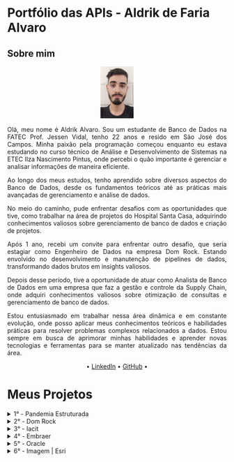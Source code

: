 # Portfólio das APIs - Aldrik de Faria Alvaro
<h2>Sobre mim</h2>
<p align="center"><img src="https://raw.githubusercontent.com/Aldrik-Alvaro/bertoti/main/portfolio/IMG_20230921_181017.jpg" width="15%"></p>

<p align="justify">
Olá, meu nome é Aldrik Alvaro. Sou um estudante de Banco de Dados na FATEC Prof. Jessen Vidal, tenho 22 anos e resido em São José dos Campos. Minha paixão pela programação começou enquanto eu estava estudando no curso técnico de Análise e Desenvolvimento de Sistemas na ETEC Ilza Nascimento Pintus, onde percebi o quão importante é gerenciar e analisar informações de maneira eficiente.
</p>

<p align="justify">
Ao longo dos meus estudos, tenho aprendido sobre diversos aspectos do Banco de Dados, desde os fundamentos teóricos até as práticas mais avançadas de gerenciamento e análise de dados.  
</p>

<p align="justify">
No meio do caminho, pude enfrentar desafios com as oportunidades que tive, como trabalhar na área de projetos do Hospital Santa Casa, adquirindo conhecimentos valiosos sobre gerenciamento de banco de dados e criação de projetos.
</p>

<p align="justify">
Após 1 ano, recebi um convite para enfrentar outro desafio, que seria estagiar como Engenheiro de Dados na empresa Dom Rock. Estando envolvido no desenvolvimento e manutenção de pipelines de dados, transformando dados brutos em insights valiosos.
</p>

<p align="justify">
Depois desse período, tive a oportunidade de atuar como Analista de Banco de Dados em uma empresa que faz a gestão e controle da Supply Chain, onde adquiri conhecimentos valiosos sobre otimização de consultas e gerenciamento de banco de dados.
</p>

<p align="justify">
Estou entusiasmado em trabalhar nessa área dinâmica e em constante evolução, onde posso aplicar meus conhecimentos teóricos e habilidades práticas para resolver problemas complexos relacionados a dados. Estou sempre em busca de aprimorar minhas habilidades e aprender novas tecnologias e ferramentas para se manter atualizado nas tendências da área.
</p>


<p align="center">• <a href="https://www.linkedin.com/in/aldrikalvaro/">LinkedIn</a> • <a href="https://github.com/Aldrik-Alvaro">GitHub</a> •</p>





# Meus Projetos


<details>
  <summary>1° - Pandemia Estruturada</summary>

## Pandemia Estruturada

- **1º Semestre** • 6/2021 • [Repositório Github](https://github.com/Aldrik-Alvaro/CarcaraAPI)
- Parceiro Acadêmico: [Fatec](https://fatecsjc-prd.azurewebsites.net/)

![Imagem](https://raw.githubusercontent.com/Aldrik-Alvaro/portifolio/main/videos%20e%20imagens/1%20Semestre/1.jpg)


Em 6/2021, trabalhei no projeto da API com o Parceiro Acadêmico Fatec.
<p align="justify">
Nosso objetivo foi analisar os dados da COVID-19 no estado de São Paulo e entregá-los ao usuário de forma clara e contextualizada, por meio de visualizações gráficas. Sendo a simplicidade um dos princípios do projeto, as visualizações serão geradas pensando prioritariamente na utilidade prática que podem oferecer ao cliente.
</p>

![gif2](https://github.com/Aldrik-Alvaro/portifolio/blob/main/videos%20e%20imagens/1%20Semestre/1.gif)
![gif3](https://github.com/Aldrik-Alvaro/portifolio/blob/main/videos%20e%20imagens/1%20Semestre/2.gif)

### Funcionalidades
<details>
  <summary><b>Páginas Informativas</b></summary>
  O sistema fornecia informações detalhadas sobre casos e óbitos, taxa de vacinação e leitos disponíveis, oferecendo esses dados de maneira acessível e direta aos usuários.
</details>
<details>
  <summary><b>Filtragem de Dados</b></summary>
  Foi implementada uma variedade de filtros que permitem aos usuários selecionar estados e municípios por data, possibilitando a obtenção de insights valiosos sobre a pandemia.
</details>
<details>
  <summary><b>Painéis Totalizadores</b></summary>
  O sistema incluía uma aba com painéis totalizadores, apresentando informações relevantes sobre o andamento da pandemia de forma consolidada.
</details>


### Tecnologias Utilizadas

- [Python](https://www.python.org/): Linguagem utilizada para desenvolvimento do back-end.
- [Flask](https://flask.palletsprojects.com/): Framework utilizado para facilitar a configuração e o gerenciamento das dependências no desenvolvimento em Python.
- [JavaScript](https://developer.mozilla.org/pt-BR/docs/Web/JavaScript): Linguagem usada para o desenvolvimento do front-end.
- [HTML](https://developer.mozilla.org/pt-BR/docs/Web/HTML): Utilizado para estruturar e criar o conteúdo das páginas web, não está diretamente relacionado à comunicação entre o front-end e o back-end, mas sim à criação de interfaces visuais.


### Contribuições Pessoais

#### Desenvolvimento do Front-end:
 - Atuei no desenvolvimento do front-end, implementando funcionalidades como a criação de páginas informativas, filtros de dados e painéis totalizadores.

#### Comunicação entre front-end e back-end:
 - Assegurei uma comunicação entre as camadas front-end e back-end, utilizando APIs RESTful para garantir a correta transmissão de informações e dados.


### Hard Skills
 <table>
    <tr>
      <th width="300px">Tecnologia/Metodologia</th>
      <th width="300px">Classificação</th>
    </tr>
    <tr>
      <td>Python</td>
      <td>★★☆☆☆</td>
    </tr>
    <tr>
      <td>HTML</td>
      <td>★★☆☆☆</td>
    </tr>
    <tr>
      <td>Flask</td>
      <td>★☆☆☆☆</td>
    </tr>
  </table>

  ### Soft Skills

**Adaptabilidade**
- <p align="justify">Trabalhando com diversas linguagens e tecnologias que eu nunca havia utilizado antes, consegui adaptar e expandir meu conhecimento para novos horizontes.</p>
**Trabalho em Equipe**
- <p align="justify">Como meu primeiro projeto na Fatec, esse foi também o meu primeiro projeto em equipe utilizando a metodologia Scrum. Essa experiência me ensinou que o trabalho em equipe é fundamental para o sucesso do projeto.</p>

</details>














<details>
  <summary>2° - Dom Rock</summary>

## Dom Rock

- **2º Semestre** • 2/2023 • [Repositório Github](https://github.com/Aldrik-Alvaro/Dom_Rock)
- Parceiro Acadêmico: [Dom Rock](https://www.domrock.net/)

![Imagem](https://github.com/Aldrik-Alvaro/Dom_Rock/blob/main/GIT/cabecario2.jpg)

Em 2/2023, trabalhei no projeto da API com o Parceiro Acadêmico Dom Rock.
<p align="justify">
O desafio foi desenvolver uma solução para gerenciar a ativação de clientes na plataforma Dom Rock, integrando dados de parâmetros e variáveis de cada cliente para alocação de recursos. A equipe Fluffy desenvolveu um Sistema de Gerenciamento de Clientes em Java, com funcionalidades de cadastro, consulta, edição, relatórios, logs e exportação, e com níveis de acesso para garantir segurança dos dados.
</p>

![Gif](https://raw.githubusercontent.com/Aldrik-Alvaro/Dom_Rock/main/GIT/prototipo.gif)
![Imagem](https://github.com/Aldrik-Alvaro/portifolio/blob/main/videos%20e%20imagens/2%20Semestre/3.jpg)

### Funcionalidades

Funcionalidades
<details>
  <summary><b>Gestão de Clientes</b></summary>
O sistema permite registrar todas as informações dos clientes, incluindo detalhes de contato e endereço. Isso facilita a administração do relacionamento com o cliente, oferecendo uma visão consolidada e de fácil acesso.

</details>
<details>
  <summary><b>Catalogação de Soluções</b></summary>
Há uma base de dados que mantém um catálogo detalhado das soluções e módulos oferecidos pela Dom Rock, destacando funcionalidades e versões disponíveis. Isso proporciona uma referência rápida e precisa sobre os produtos da empresa, tanto para a equipe interna quanto para os clientes.

</details>
<details>
  <summary><b>Processo de Ativação</b></summary>
O sistema define e gerencia o processo de ativação, dividindo-o em etapas específicas, cada uma com recursos e definições predefinidos. Isso garante uma ativação organizada e registra o progresso para uma visão clara do status de cada cliente.

</details>
<details>
  <summary><b>Relatórios e Consultas</b></summary>
As funcionalidades de consulta e relatórios oferecem uma análise detalhada dos dados, permitindo aos usuários visualizar métricas importantes, como desempenho por cliente, tipo de solução ativada e estágio do processo de ativação. Esses insights ajudam nas decisões estratégicas, proporcionando uma compreensão completa do ambiente operacional.

</details>


### Tecnologias Utilizadas

- [Java SE 14](https://www.oracle.com/java/): Linguagem para desenvolvimento do back-end em Java.
- [JavaFX](https://openjfx.io/): Plataforma para criação de interfaces gráficas em Java.
- [JavaScript](https://developer.mozilla.org/pt-BR/docs/Web/JavaScript): Linguagem para o desenvolvimento do front-end.
- [SQL Server](https://www.microsoft.com/pt-br/sql-server): Sistema Gerenciador de Banco de Dados (SGBD).

### Contribuições Pessoais


#### Desenvolvimento do Banco de dados:
Como Desenvolvedor responsavel por criar e gerenciar o banco de dados SQL Server, trabalhei desde seu design, estruturação e implementação de Tabelas, Gatilhos e Funções. Minhas atividades envolveram:
 - Design do banco de dados.
 - Criação e gerenciamentos de tabelas, gatilhos e funções.
 - Criação de views para a visualização de insights.
 


### Hard Skills
 <table>
    <tr>
      <th width="300px">Tecnologia/Metodologia</th>
      <th width="300px">Classificação</th>
    </tr>
    <tr>
      <td>SQL Server</td>
      <td>★★★★☆</td>
    </tr>
    <tr>
      <td>Java</td>
      <td>★★☆☆☆</td>
    </tr>
  </table>


### Soft Skills

**Resolução de Problemas**
- <p align="justify">Durante o projeto, após uma das entregas, surgiu a necessidade de refatorar o banco de dados para melhor alinhar com os requisitos do cliente. Nesse momento, a comunicação com o Product Owner foi fundamental para compreender plenamente as expectativas e necessidades do cliente, garantindo que as alterações fossem apropriadas e eficazes.</p>
**Comunicação eficaz**
- <p align="justify">Durante o desenvolvimento, recebemos muitos feedbacks do cliente que nos direcionam ao caminho correto. Foi essencial entender detalhadamente as necessidades do cliente para garantir que o produto final atende-se às suas expectativas. Utilizei essas informações para ajustar nossas abordagens e aprimorar continuamente o projeto.</p>

</details>















<details>
  <summary>3° - Iacit</summary>

## Iacit

- **3º Semestre** • 6/2022 • [Repositório Github](https://github.com/fluffyfatec/Iacit)
- Parceiro Acadêmico: [Iacit](https://www.iacit.com.br/)

![Imagem](https://github.com/fluffyfatec/Iacit/blob/Sprint-1/GIT/cabecario%20(3).jpg)


Em 6/2022, trabalhei no projeto da API com o Parceiro Acadêmico IACIT.
<p align="justify">
O desafio do projeto foi criar um sistema para importar e armazenar dados meteorológicos em uma base de dados, permitindo criar dashboards para análise dos dados e exportação de relatórios desejados pelos clientes.
</p>

<p align="center">
    <img src="https://raw.githubusercontent.com/Aldrik-Alvaro/portifolio/main/videos%20e%20imagens/3%20Semestre/3.gif" width="100%"></img>
</p>

![Imagem](https://github.com/Aldrik-Alvaro/portifolio/blob/main/videos%20e%20imagens/3%20Semestre/2.jpg)

### Funcionalidades
<details>
  <summary><b>Cadastro de Estados e Regiões</b></summary>
O cadastro de Estados e Regiões proporciona uma organização precisa das operações, permitindo análises específicas por região e melhorando significativamente a contextualização das informações.

</details>
<details>
  <summary><b>Geração de Relatórios</b></summary>
A geração de relatórios é uma ferramenta indispensável para extrair insights valiosos e avaliar o desempenho do sistema. A capacidade de criar relatórios personalizados permite uma visualização abrangente dos dados, oferecendo detalhes sobre o estado das estações, o desempenho regional e as tendências temporais.

</details>
<details>
  <summary><b>Importação de Dados</b></summary>
A importação de dados otimiza o fluxo de informações no sistema, facilitando a transferência rápida de grandes conjuntos de dados. Isso assegura uma atualização eficiente do sistema, mantendo-o sempre atualizado e pronto para fornecer análises precisas.

</details>

### Tecnologias Utilizadas

- [Java SE 14](https://www.java.com/pt-BR/): Linguagem para desenvolvimento do back-end.
- [Spring Boot](https://spring.io/): Framework para facilitar a configuração e gerenciamento das dependências do projeto em Java.
- [JavaScript](https://www.javascript.com/): Linguagem para o desenvolvimento do front-end.
- [Thymeleaf](https://www.thymeleaf.org/): Utilizada para comunicação entre o front-end e a API Rest no back-end.
- [PostgreSQL](https://www.postgresql.org/): SGBD para o desenvolvimento do Banco de Dados.

### Contribuições Pessoais

#### Desenvolvimento do back-end:
 - Fui responsável pelo desenvolvimento do back-end. Implementei funcionalidades essenciais como listagem de dados meteorológicos, para que fosse possivel realizar a listagem de dados na aplicação.

#### Comunicação entre front-end e back-end:
 - Assegurei uma comunicação eficiente entre o front-end e o back-end, utilizando Ajax para realizar filtros dinâmicos no front-end.

### Hard Skills  
<table>
    <tr>
      <th width="300px">Tecnologia/Metodologia</th>
      <th width="300px">Classificação</th>
    </tr>
    <tr>
      <td>HTML</td>
      <td>★★★☆☆</td>
    </tr>
    <tr>
      <td>Spring Boot</td>
      <td>★★★☆☆</td>
    </tr>
  </table>


### Soft Skills
**Adaptabilidade**
- <p align="justify">Ao longo do projeto, foi necessário integrar o back-end e o front-end. Tive que me adaptar às tecnologias que havia aprendido recentemente para realizar essa integração de maneira eficiente.</p>

**Trabalho em Equipe**
- <p align="justify">Durante o projeto, o cliente expressou a vontade de possuir um CRUD para gerenciamento de usuários em sua plataforma. Como isso não estava em nosso escopo, foi necessário um esforço maior da equipe para que atendêssemos à solicitação do cliente.</p>

</details>

<details>
  <summary>4° - Embraer</summary>

## Embraer

- **4º Semestre** • 2/2023 • [Repositório Github](https://github.com/Aldrik-Alvaro/apiEmbraer4-sem/tree/main)
- Parceiro Acadêmico: [Embraer](https://embraer.com/br/pt)

![Imagem](https://github.com/octopusBD/apiEmbraer4-sem/blob/b92089563bafd98ceac265983ccba1574dacab6e/Imagens%20documentacao/doc/inicial.png)

Em 2/2023, trabalhei no projeto da API com o Parceiro Acadêmico Embraer.
<p align="justify">
O desafio do projeto foi desenvolver um software web para a Embraer que permitisse aos usuários acessar toda a documentação de diversos tipos de aviões de maneira simples e intuitiva por meio de dispositivos móveis, possibilitando o acesso ao manual em qualquer lugar e a qualquer momento.
</p>
<img src="https://github.com/Aldrik-Alvaro/portifolio/blob/main/videos%20e%20imagens/4%20Semestre/2.gif" width="100%" height="100%">
<img src="https://github.com/Aldrik-Alvaro/portifolio/blob/main/videos%20e%20imagens/4%20Semestre/3.png" width="100%" height="100%">
<img src="https://github.com/Aldrik-Alvaro/portifolio/blob/main/videos%20e%20imagens/4%20Semestre/4.png" width="100%" height="100%">

### Funcionalidades

<details>
  <summary><b>Estruturação e Persistência de Dados no Banco de Dados</b></summary>
  
Foi Projetada e implementada uma estrutura de dados adequada para armazenar informações sobre veículos, clientes e itens opcionais no banco de dados.
</details>

<details>
  <summary><b>Interface de Consulta para Itens Opcionais de Veículos</b></summary>
  
Uma interface amigável foi desenvolvida para permitir aos usuários visualizarem facilmente a lista de itens opcionais disponíveis para os veículos.
</details>

<details>
  <summary><b>Sistema de Configuração de Notificações para Atualizações</b></summary>
  
Implentação de um sistema que permite aos usuários configurarem notificações para receberem alertas personalizados sobre atualizações relevantes no sistema.
</details>

<details>
  <summary><b>Interface Administrativa para Modificação e Remoção de Clientes</b></summary>
  
A interface administrativa foi criada para permitir aos administradores realizar modificações e remoções de clientes do banco de dados com facilidade e segurança.
</details>

### Tecnologias Utilizadas

- [Java SE 14](https://www.oracle.com/java/): Linguagem de programação utilizada para o desenvolvimento do back-end em Java.
- [Spring Boot](https://spring.io/projects/spring-boot): Framework para simplificar a configuração e o gerenciamento de dependências no desenvolvimento em Java.
- [JavaScript](https://developer.mozilla.org/pt-BR/docs/Web/JavaScript): Linguagem utilizada para o desenvolvimento do front-end.
- [Vue.js](https://vuejs.org/): Framework progressivo de JavaScript utilizado para criar interfaces de usuário no front-end e se comunicar com APIs REST no back-end.
- [Oracle Autonomous Database](https://www.oracle.com/database/): Um serviço de banco de dados fornecido pela Oracle para o desenvolvimento do banco de dados.


### Contribuições Pessoais

#### Atuação como Scrum Master: 
 - Atuei como Scrum Master da equipe facilitando o processo de Scrum, removendo obstaculos e orientando a equipe. 
#### Comunicação entre front-end e back-end: 
 - Assegurei a integração eficiente entre as camadas front-end e back-end utilizando Axios, facilitando a transmissão precisa e segura de informações entre os sistemas Vue.js no front-end e Spring Boot no back-end.

#### Desenvolvimento do banco de dados:
 - Desempenhei um papel fundamental no design e implementação do banco de dados, incluindo as tabelas necessárias para o CRUD de itens, além do motor de regras.

### Hard Skills
   <table>
    <tr>
      <th width="300px">Tecnologia/Metodologia</th>
      <th width="300px">Classificação</th>
    </tr>
    <tr>
      <td>Spring Boot</td>
      <td>★★★☆☆</td>
    </tr>
    <tr>
      <td>Vue.js</td>
      <td>★★★★☆</td>
    </tr>
     <tr>
      <td>Oracle Autonomous Database</td>
      <td>★★★★☆</td>
    </tr>
  </table>

### Soft Skills

**Criatividade**
- <p align="justify">Durante o projeto, houve várias versões do motor de regras, sempre repensava de outra forma mais eficiente de realizá-lo. Utilizando a lógica e a criatividade, pude chegar à versão final.</p>

**Liderança**
- <p align="justify">Nesse projeto, atuei como Scrum Master da equipe, tendo a responsabilidade de gerenciar o time, orientando os desenvolvedores em eventuais dúvidas e direcionando o projeto para o caminho correto.</p>



</details>









<details>
  <summary>5° - Oracle</summary>

## Oracle

- **5º Semestre** • 6/2023 • [Repositório Github](https://github.com/Aldrik-Alvaro/Projeto-Integrador-Oracle)
- Parceiro Acadêmico: [Oracle](https://www.oracle.com/br/)



Em 6/2023, trabalhei no projeto da API com o Parceiro Acadêmico Oracle.
<p align="justify">
O desafio consistiu em desenvolver um sistema web que permitisse o gerenciamento de insumos e funcionários, além de fornecer visualização de dados processados para que o proprietário do negócio possa gerenciar suas vendas, estoques, equipe de trabalho e projetar suas ações futuras.
</p>

<img src="https://raw.githubusercontent.com/Aldrik-Alvaro/Projeto-Integrador-Oracle/main/Documentacao/Team/imgOracleFatec_1.jpg" width="100%" height="100%">

### Funcionalidades

<details>
  <summary><b>Organização de Painéis de Gerenciamento</b></summary>
  
Esta funcionalidade permitia aos usuários criar e visualizar painéis personalizados para gerenciar diferentes aspectos do restaurante, incluindo pessoal, fornecedores e insumos. Os usuários podiam organizar e personalizar esses painéis de acordo com suas necessidades específicas.
</details>

<details>
  <summary><b>Painel de Controle de Fluxo</b></summary>
  
O painel de controle de fluxo oferecia uma visão ampla do fluxo de funcionários, clientes e inventário. Ele fornecia informações sobre o movimento dentro do restaurante, permitindo aos usuários identificar padrões e otimizar a alocação de recursos.
</details>

<details>
  <summary><b>Comparadores Analíticos</b></summary>
  
Os comparadores analíticos eram ferramentas poderosas para análise de dados. Eles permitiam comparar a relação entre clientes, equipe e estoque, além de prever as necessidades de insumos para a preparação de pratos. Os usuários podiam identificar tendências, oportunidades de melhoria e fazer previsões mais precisas com base nos dados apresentados.</details>

<details>
  <summary><b>Recomendações de Compras e Alocação de Pessoal</b></summary>
  
Com base nas análises feitas pelos comparadores, o sistema gerava recomendações automáticas de compras de insumos e alocação de pessoal. Isso ajudava os usuários a tomar decisões mais informadas e eficientes, garantindo que o restaurante estivesse sempre bem abastecido e operando de maneira otimizada.
</details>

<img src="https://github.com/Aldrik-Alvaro/portifolio/blob/main/videos%20e%20imagens/5%20Semestre/2.gif" width="100%" height="100%">

### Tecnologias Utilizadas

- [Java SE 14](https://www.oracle.com/java/): Linguagem de programação utilizada para o desenvolvimento do back-end em Java.
- [Spring Boot](https://spring.io/projects/spring-boot): Framework para simplificar a configuração e o gerenciamento de dependências no desenvolvimento em Java.
- [JavaScript](https://developer.mozilla.org/pt-BR/docs/Web/JavaScript): Linguagem utilizada para o desenvolvimento do front-end.
- [Vue.js](https://vuejs.org/): Framework progressivo de JavaScript utilizado para criar interfaces de usuário no front-end e se comunicar com APIs REST no back-end.
- [Oracle Autonomous Database](https://www.oracle.com/database/): Um serviço de banco de dados fornecido pela Oracle para o desenvolvimento do banco de dados.
- [Oracle Analytics](https://www.oracle.com/database/): Uma plataforma de análise de dados fornecida pela Oracle para a visualização, análise e geração de insights a partir de dados armazenados no banco de dados Oracle.


### Contribuições Pessoais

#### Desenvolvimento do Front-end:
 - Desempenhei um papel fundamental no desenvolvimento do front-end, implementando funcionalidades e aprimorando a experiência do usuário no projeto.

#### Comunicação entre front-end e back-end:
 - Assegurei uma comunicação eficiente e precisa entre as camadas front-end e back-end, garantindo a integração fluida e a transmissão correta de informações.

#### Criação de gráficos e visualizações no BI:
 - Fui responsável pela criação e implementação de gráficos e visualizações no ambiente de Business Intelligence, utilizando dados provenientes da integração entre front-end e back-end para apresentar informações relevantes de forma clara e visualmente impactante.


### Hard Skills
<table>
  <tr>
    <th width="300px">Tecnologia/Metodologia</th>
    <th width="300px">Classificação</th>
  </tr>
  <tr>
    <td>Oracle Analytics</td>
    <td>★★★★☆</td>
  </tr>
  <tr>
    <td>Spring Boot</td>
    <td>★★★★☆</td>
  </tr>
  <tr>
    <td>Vue.js</td>
    <td>★★★★☆</td>
  </tr>
</table>

### Soft Skills

**Planejamento e Organização**
- <p align="justify">Durante o desenvolvimento do backend neste projeto, eu precisava garantir que as tarefas fossem concluídas dentro do prazo para que meus colegas responsáveis pelo frontend tivessem tempo suficiente para executar suas atividades dentro dos prazos estipulados em cada sprint. A organização e o planejamento das necessidades das atividades mais urgentes foram fundamentais para garantir uma distribuição eficiente do trabalho e o cumprimento das metas estabelecidas.</p>

**Proatividade**
- <p align="justify">Durante o projeto, demonstrei proatividade ao oferecer suporte aos colegas e ao antecipar possíveis obstáculos. Uma das formas em que isso se manifestou foi na minha iniciativa em realizar testes unitários regularmente para garantir que as funcionalidades estivessem funcionando conforme o esperado. Essa abordagem não apenas assegurou a qualidade do código, mas também contribuiu para o bem-estar da equipe, mantendo um ambiente de trabalho mais estável e produtivo.</p>

</details>



<details>
  <summary>6° - Imagem | Esri</summary>

## Imagem | Esri

- **6º Semestre** • 6/2023 • [Repositório Github](https://github.com/Fluffy-Fatec/Projeto-Integrador-Imagem)
- Parceiro Acadêmico: [Imagem | Esri](https://www.img.com.br/pt-br/home)



Em 02/2024, trabalhei no projeto da API com o Parceiro Acadêmico Imagem | Esri.
<p align="justify">
<p align="center"><img src="https://raw.githubusercontent.com/Fluffy-Fatec/Projeto-Integrador-Imagem/main/Documentation/Team/pandalyzeheader.jpg" width="100%"></img></p>

O desafio é compreender profundamente o sentimento dos clientes através de uma plataforma sofisticada que analisa avaliações online. Integrando tecnologias avançadas para mapear e visualizar esses sentimentos em um contexto geográfico real, permitindo que as empresas ajustem suas estratégias com uma precisão sem precedentes. 
</p>
<p align="center"><img src="https://github.com/Aldrik-Alvaro/portifolio/blob/main/videos%20e%20imagens/6%20Semestre/gif-imagem.gif" width="100%"></img></p>
</br>
<p align="center"><img src="https://github.com/Aldrik-Alvaro/portifolio/blob/main/videos%20e%20imagens/6%20Semestre/pandalyzefundo.jpg" width="100%"></img></p>

#### Funcionalidades

<details>
  <summary><b>Visão Geral da Análise de Sentimento</b></summary>
Esta funcionalidade oferecia aos usuários uma visão consolidada da análise de sentimento em uma única tela. Eles podiam visualizar métricas-chave de sentimentos através de gráficos e tabelas, permitindo uma compreensão rápida e abrangente do panorama geral.

</details>
<details>
  <summary><b>Exploração Geográfica Interativa</b></summary>
O recurso de exploração geográfica interativa permitia aos usuários explorar a distribuição geográfica dos dados em um mapa interativo. Isso facilitava a compreensão de como os sentimentos dos clientes variavam de acordo com a localização, fornecendo insights valiosos para ajustes estratégicos.

</details>
<details>
  <summary><b>Sistema de Permissões e Login Seguro</b></summary>
O sistema de permissões e login seguro garantia que os usuários acessassem apenas as informações relevantes e protegiam os dados sensíveis. Os diferentes níveis de acesso garantiam a segurança e a privacidade dos dados, enquanto o login seguro por e-mail e senha fornecia uma camada adicional de proteção.

</details>
<details>
  <summary><b>Edição de Perfil e Alteração de Senha</b></summary>
Os recursos de edição de perfil e alteração de senha permitiam aos usuários gerenciar suas informações pessoais com facilidade. Eles podiam atualizar seus dados, como nome, e-mail e senha, conforme necessário, garantindo precisão e segurança em suas contas.

</details>
<details>
  <summary><b>Filtragem Avançada e Visualização em Tabela</b></summary>
A capacidade de filtragem avançada e visualização em tabela oferecia aos usuários uma maneira eficiente de explorar e analisar os dados. Eles podiam filtrar os dados por categoria de sentimento e período, além de visualizá-los em uma tabela única para uma compreensão mais detalhada e abrangente.

</details>
<details>
  <summary><b>Expiração de Sessão e Notificações</b></summary>
A funcionalidade de expiração de sessão e notificações garantia a segurança e a conveniência dos usuários. As sessões expiravam automaticamente após um determinado período de inatividade, enquanto as notificações alertavam os usuários sobre as solicitações de alterações e a necessidade de aprovação das mesmas.

</details>
<details>
  <summary><b>Logout Manual</b></summary>
O logout manual oferecia aos usuários controle sobre suas próprias sessões. Eles podiam encerrar a sessão manualmente a qualquer momento, garantindo a segurança e a privacidade de seus dados.

</details>

### Tecnologias Utilizadas

- [Java SE 14](https://www.java.com/pt-BR/): linguagem para desenvolvimento da aplicação para back-end.
- [Spring Boot](https://spring.io/): framework para Java utilizada para facilitar a configuração e o gerenciamento das dependências do projeto.
- [Python](https://www.java.com/pt-BR/): é uma linguagem de programação de alto nível amplamente utilizada para análise de dados, machine learning, desenvolvimento web e uma variedade de outras aplicações.
- [React.js](https://react.dev/): React é uma biblioteca JavaScript de código-aberto, focalizada no desenvolvimento de interfaces de usuário.
- [Material-UI](https://mui.com/material-ui/getting-started/installation/): é uma biblioteca de componentes React para construir interfaces de usuário consistentes e bonitas.
- [CSS](https://developer.mozilla.org/pt-BR/docs/Web/CSS): utilizado para estilização do dashboard.
- [ApexCharts](https://www.oracle.com/business-analytics/): é uma biblioteca JavaScript de gráficos interativos de código-aberto, que oferece uma ampla gama de opções para visualização de dados.
- [PostgreSQL](https://www.postgresql.org): sistema de Gerenciamento de Banco de Dados para desenvolvimento do projeto.
- [Figma](https://www.figma.com/): ferramenta para o desenvolvimento e prototipação das wireframes. 


### Contribuições Pessoais

#### Desenvolvimento do Banco de dados:
Como Desenvolvedor responsavel por criar e gerenciar o banco de dados SQL Server, trabalhei desde seu design, estruturação e implementação de Tabelas, Gatilhos e Funções. Minhas atividades envolveram:
 - Design do banco de dados.
 - Criação e gerenciamentos de tabelas, gatilhos e funções.
 - Criação de views para a visualização de insights.
 


### Hard Skills
<table>
  <tr>
    <th width="300px">Tecnologia/Metodologia</th>
    <th width="300px">Classificação</th>
  </tr>
  <tr>
    <td>PostgreSQL</td>
    <td>★★★★☆</td>
  </tr>
  <tr>
    <td>Python</td>
    <td>★★★★☆</td>
  </tr>
</table>

### Soft Skills

**Planejamento e Organização**
- <p align="justify">Durante o desenvolvimento do banco de dados neste projeto, eu precisava garantir que as tarefas fossem concluídas dentro do prazo para que meus colegas responsáveis pelo frontend e back end tivessem tempo suficiente para executar suas atividades dentro dos prazos estipulados em cada sprint. A organização e o planejamento das necessidades das atividades mais urgentes foram fundamentais para garantir uma distribuição eficiente do trabalho e o cumprimento das metas estabelecidas.</p>

**Proatividade**
- <p align="justify">Durante o projeto, demonstrei proatividade ao oferecer suporte aos colegas e ao antecipar possíveis obstáculos. Uma das formas em que isso se manifestou foi na minha iniciativa em realizar testes unitários regularmente para garantir que as funcionalidades estivessem funcionando conforme o esperado. Essa abordagem não apenas assegurou a qualidade do código, mas também contribuiu para o bem-estar da equipe, mantendo um ambiente de trabalho mais estável e produtivo.</p>

</details>
